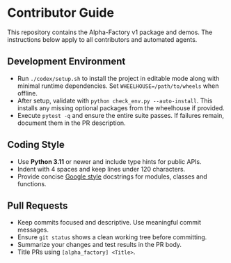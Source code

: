# Contributor Guide

This repository contains the Alpha-Factory v1 package and demos. The instructions below apply to all contributors and automated agents.

## Development Environment
- Run `./codex/setup.sh` to install the project in editable mode along with minimal runtime dependencies. Set `WHEELHOUSE=/path/to/wheels` when offline.
- After setup, validate with `python check_env.py --auto-install`. This installs any missing optional packages from the wheelhouse if provided.
- Execute `pytest -q` and ensure the entire suite passes. If failures remain, document them in the PR description.

## Coding Style
- Use **Python&nbsp;3.11** or newer and include type hints for public APIs.
- Indent with 4 spaces and keep lines under 120 characters.
- Provide concise [Google style](https://google.github.io/styleguide/pyguide.html#381-docstrings) docstrings for modules, classes and functions.

## Pull Requests
- Keep commits focused and descriptive. Use meaningful commit messages.
- Ensure `git status` shows a clean working tree before committing.
- Summarize your changes and test results in the PR body.
- Title PRs using `[alpha_factory] <Title>`.
